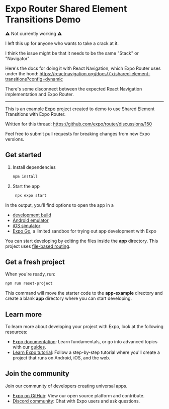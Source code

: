 # Expo Router Shared Element Transitions Demo

⚠️ Not currently working ⚠️

I left this up for anyone who wants to take a crack at it. 

I think the issue might be that it needs to be the same "Stack" or "Navigator"

Here's the docs for doing it with React Navigation, which Expo Router uses under the hood:
https://reactnavigation.org/docs/7.x/shared-element-transitions?config=dynamic

There's some disconnect between the expected React Navigation implementation and Expo Router.

---

This is an example [Expo](https://expo.dev) project created to demo to use Shared Element Transitions with Expo Router. 

Written for this thread: 
https://github.com/expo/router/discussions/150

Feel free to submit pull requests for breaking changes from new Expo versions. 

## Get started

1. Install dependencies

   ```bash
   npm install
   ```

2. Start the app

   ```bash
    npx expo start
   ```

In the output, you'll find options to open the app in a

- [development build](https://docs.expo.dev/develop/development-builds/introduction/)
- [Android emulator](https://docs.expo.dev/workflow/android-studio-emulator/)
- [iOS simulator](https://docs.expo.dev/workflow/ios-simulator/)
- [Expo Go](https://expo.dev/go), a limited sandbox for trying out app development with Expo

You can start developing by editing the files inside the **app** directory. This project uses [file-based routing](https://docs.expo.dev/router/introduction).

## Get a fresh project

When you're ready, run:

```bash
npm run reset-project
```

This command will move the starter code to the **app-example** directory and create a blank **app** directory where you can start developing.

## Learn more

To learn more about developing your project with Expo, look at the following resources:

- [Expo documentation](https://docs.expo.dev/): Learn fundamentals, or go into advanced topics with our [guides](https://docs.expo.dev/guides).
- [Learn Expo tutorial](https://docs.expo.dev/tutorial/introduction/): Follow a step-by-step tutorial where you'll create a project that runs on Android, iOS, and the web.

## Join the community

Join our community of developers creating universal apps.

- [Expo on GitHub](https://github.com/expo/expo): View our open source platform and contribute.
- [Discord community](https://chat.expo.dev): Chat with Expo users and ask questions.
